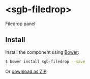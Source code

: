 # &lt;sgb-filedrop&gt;

Filedrop panel

## Install

Install the component using [Bower](http://bower.io/):

```sh
$ bower install sgb-filedrop --save
```

Or [download as ZIP](https://github.com/Smorgasbord-Development/sgb-filedrop/archive/master.zip).
